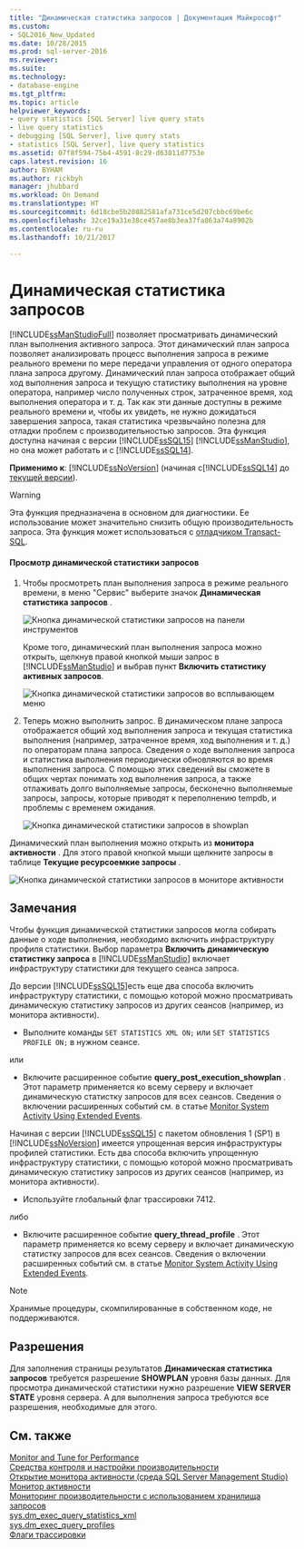 ```yaml
---
title: "Динамическая статистика запросов | Документация Майкрософт"
ms.custom:
- SQL2016_New_Updated
ms.date: 10/28/2015
ms.prod: sql-server-2016
ms.reviewer: 
ms.suite: 
ms.technology:
- database-engine
ms.tgt_pltfrm: 
ms.topic: article
helpviewer_keywords:
- query statistics [SQL Server] live query stats
- live query statistics
- debugging [SQL Server], live query stats
- statistics [SQL Server], live query statistics
ms.assetid: 07f8f594-75b4-4591-8c29-d63811d7753e
caps.latest.revision: 16
author: BYHAM
ms.author: rickbyh
manager: jhubbard
ms.workload: On Demand
ms.translationtype: HT
ms.sourcegitcommit: 6d18cbe5b20882581afa731ce5d207cbbc69be6c
ms.openlocfilehash: 32ce19a31e38ce457ae8b3ea37fa863a74a8902b
ms.contentlocale: ru-ru
ms.lasthandoff: 10/21/2017

---
```

# <a name="live-query-statistics"></a>Динамическая статистика запросов
  [!INCLUDE[ssManStudioFull](../../includes/ssmanstudiofull-md.md)] позволяет просматривать динамический план выполнения активного запроса. Этот динамический план запроса позволяет анализировать процесс выполнения запроса в режиме реального времени по мере передачи управления от одного оператора плана запроса другому. Динамический план запроса отображает общий ход выполнения запроса и текущую статистику выполнения на уровне оператора, например число полученных строк, затраченное время, ход выполнения оператора и т. д. Так как эти данные доступны в режиме реального времени и, чтобы их увидеть, не нужно дожидаться завершения запроса, такая статистика чрезвычайно полезна для отладки проблем с производительностью запросов. Эта функция доступна начиная с версии [!INCLUDE[ssSQL15](../../includes/sssql15-md.md)] [!INCLUDE[ssManStudio](../../includes/ssmanstudio-md.md)], но она может работать и с [!INCLUDE[ssSQL14](../../includes/sssql14-md.md)].  
  
**Применимо к**: [!INCLUDE[ssNoVersion](../../includes/ssnoversion-md.md)] (начиная с[!INCLUDE[ssSQL14](../../includes/sssql14-md.md)] до [текущей версии](http://go.microsoft.com/fwlink/p/?LinkId=299658)).  
  
> [!WARNING]  
>  Эта функция предназначена в основном для диагностики. Ее использование может значительно снизить общую производительность запроса. Эта функция может использоваться с [отладчиком Transact-SQL](../../relational-databases/scripting/configure-firewall-rules-before-running-the-tsql-debugger.md).  
  
#### <a name="to-view-live-query-statistics"></a>Просмотр динамической статистики запросов  
  
1.  Чтобы просмотреть план выполнения запроса в режиме реального времени, в меню "Сервис" выберите значок **Динамическая статистика запросов** .  
  
     ![Кнопка динамической статистики запросов на панели инструментов](../../relational-databases/performance/media/livequerystatstoolbar.png "Кнопка динамической статистики запросов на панели инструментов")  
  
     Кроме того, динамический план выполнения запроса можно открыть, щелкнув правой кнопкой мыши запрос в [!INCLUDE[ssManStudio](../../includes/ssmanstudio-md.md)] и выбрав пункт **Включить статистику активных запросов**.  
  
     ![Кнопка динамической статистики запросов во всплывающем меню](../../relational-databases/performance/media/livequerystatsmenu.png "Кнопка динамической статистики запросов во всплывающем меню")  
  
2.  Теперь можно выполнить запрос. В динамическом плане запроса отображается общий ход выполнения запроса и текущая статистика выполнения (например, затраченное время, ход выполнения и т. д.) по операторам плана запроса. Сведения о ходе выполнения запроса и статистика выполнения периодически обновляются во время выполнения запроса. С помощью этих сведений вы сможете в общих чертах понимать ход выполнения запроса, а также отлаживать долго выполняемые запросы, бесконечно выполняемые запросы, запросы, которые приводят к переполнению tempdb, и проблемы с временем ожидания.  
  
     ![Кнопка динамической статистики запросов в showplan](../../relational-databases/performance/media/livequerystatsplan.png "Кнопка динамической статистики запросов в showplan")  
  
 Динамический план выполнения можно открыть из **монитора активности** . Для этого правой кнопкой мыши щелкните запросы в таблице **Текущие ресурсоемкие запросы** .  
  
 ![Кнопка динамической статистики запросов в мониторе активности](../../relational-databases/performance/media/livequerystatsactmon.png "Кнопка динамической статистики запросов в мониторе активности")  
  
## <a name="remarks"></a>Замечания  
 Чтобы функция динамической статистики запросов могла собирать данные о ходе выполнения, необходимо включить инфраструктуру профиля статистики. Выбор параметра **Включить динамическую статистику запроса** в [!INCLUDE[ssManStudio](../../includes/ssmanstudio-md.md)] включает инфраструктуру статистики для текущего сеанса запроса. 
 
До версии [!INCLUDE[ssSQL15](../../includes/sssql15-md.md)]есть еще два способа включить инфраструктуру статистики, с помощью которой можно просматривать динамическую статистику запросов из других сеансов (например, из монитора активности).  
  
-   Выполните команды `SET STATISTICS XML ON;` или `SET STATISTICS PROFILE ON;` в нужном сеансе.  
  
 или  
  
-   Включите расширенное событие **query_post_execution_showplan** . Этот параметр применяется ко всему серверу и включает динамическую статистку запросов для всех сеансов. Сведения о включении расширенных событий см. в статье [Monitor System Activity Using Extended Events](../../relational-databases/extended-events/monitor-system-activity-using-extended-events.md).  

Начиная с версии [!INCLUDE[ssSQL15](../../includes/sssql15-md.md)] с пакетом обновления 1 (SP1) в [!INCLUDE[ssNoVersion](../../includes/ssnoversion-md.md)] имеется упрощенная версия инфраструктуры профилей статистики. Есть два способа включить упрощенную инфраструктуру статистики, с помощью которой можно просматривать динамическую статистику запросов из других сеансов (например, из монитора активности).

-   Используйте глобальный флаг трассировки 7412.  
  
 либо  
  
-   Включите расширенное событие **query_thread_profile** . Этот параметр применяется ко всему серверу и включает динамическую статистку запросов для всех сеансов. Сведения о включении расширенных событий см. в статье [Monitor System Activity Using Extended Events](../../relational-databases/extended-events/monitor-system-activity-using-extended-events.md).
  
 > [!NOTE]
 > Хранимые процедуры, скомпилированные в собственном коде, не поддерживаются.  
  
## <a name="permissions"></a>Разрешения  
 Для заполнения страницы результатов **Динамическая статистика запросов** требуется разрешение **SHOWPLAN** уровня базы данных. Для просмотра динамической статистики нужно разрешение **VIEW SERVER STATE** уровня сервера. А для выполнения запроса требуются все разрешения, необходимые для этого.  
  
## <a name="see-also"></a>См. также  
 [Monitor and Tune for Performance](../../relational-databases/performance/monitor-and-tune-for-performance.md)   
 [Средства контроля и настройки производительности](../../relational-databases/performance/performance-monitoring-and-tuning-tools.md)   
 [Открытие монитора активности (среда SQL Server Management Studio)](../../relational-databases/performance-monitor/open-activity-monitor-sql-server-management-studio.md)   
 [Монитор активности](../../relational-databases/performance-monitor/activity-monitor.md)   
 [Мониторинг производительности с использованием хранилища запросов](../../relational-databases/performance/monitoring-performance-by-using-the-query-store.md)   
 [sys.dm_exec_query_statistics_xml](../../relational-databases/system-dynamic-management-views/sys-dm-exec-query-statistics-xml-transact-sql.md)   
 [sys.dm_exec_query_profiles](../../relational-databases/system-dynamic-management-views/sys-dm-exec-query-profiles-transact-sql.md)   
 [Флаги трассировки](../../t-sql/database-console-commands/dbcc-traceon-trace-flags-transact-sql.md)

